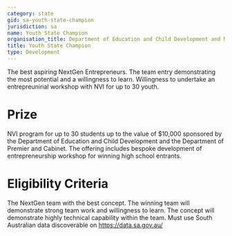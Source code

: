 ```yaml
---
category: state
gid: sa-youth-state-champion
jurisdiction: sa
name: Youth State Champion
organisation_title: Department of Education and Child Development and Motor Accident Commission
title: Youth State Champion
type: Development
---
```


The best aspiring NextGen Entrepreneurs. The team entry demonstrating the most potential and a willingness to learn. Willingness to undertake an entrepreunirial workshop with NVI for up to 30 youth.

# Prize
NVI program for up to 30 students up to the value of $10,000 sponsored by the Department of Education and Child Development and the Department of Premier and Cabinet. The offering includes bespoke development of entrepreneurship workshop for winning high school entrants.

# Eligibility Criteria
The NextGen team with the best concept. The winning team will demonstrate strong team work and willingness to learn. The concept will demonstrate highly technical capability within the team. Must use South Australian data discoverable on https://data.sa.gov.au/